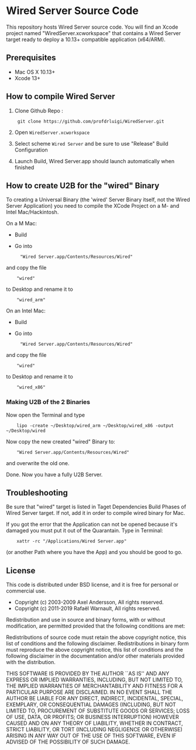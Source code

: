 # Wired Server Source Code

This repository hosts Wired Server source code. You will find an Xcode project named "WiredServer.xcworkspace" that contains a Wired Server target ready to deploy a 10.13+ compatible application (x64/ARM).

## Prerequisites

- Mac OS X 10.13+
- Xcode 13+

## How to compile Wired Server

1. Clone Github Repo :

		git clone https://github.com/profdrluigi/WiredServer.git

		
3. Open `WiredServer.xcworkspace`

4. Select scheme `Wired Server` and be sure to use "Release" Build Configuration

5. Launch Build, Wired Server.app should launch automatically when finished

## How to create U2B for the "wired" Binary

To creating a Universal Binary (the 'wired' Server Binary itself, not the Wired Server Application) you need to compile the XCode Project on a M- and Intel Mac/Hackintosh.

On a M Mac:

- Build 
- Go into

		"Wired Server.app/Contents/Resources/Wired" 

and copy the file
		
		"wired"
to Desktop and rename it to

		"wired_arm"
	
On an Intel Mac:

- Build 
- Go into

		"Wired Server.app/Contents/Resources/Wired" 

and copy the file
		
		"wired"
to Desktop and rename it to

		"wired_x86"

### Making U2B of the 2 Binaries

Now open the Terminal and type

		lipo -create ~/Desktop/wired_arm ~/Desktop/wired_x86 -output ~/Desktop/wired

Now copy the new created "wired" Binary to:

		"Wired Server.app/Contents/Resources/Wired" 

and overwrite the old one.

Done. Now you have a fully U2B Server.

## Troubleshooting

Be sure that "wired" target is listed in Taget Dependencies Build Phases of Wired Server target. If not, add it in order to compile wired binary for Mac.

If you got the error that the Application can not be opened because it's damaged you must put it out of the Quarantain. Type in Terminal:

  		xattr -rc "/Applications/Wired Server.app"

 (or another Path where you have the App) and you should be good to go.


## License

This code is distributed under BSD license, and it is free for personal or commercial use.
		
- Copyright (c) 2003-2009 Axel Andersson, All rights reserved.
- Copyright (c) 2011-2019 Rafaël Warnault, All rights reserved.
		
Redistribution and use in source and binary forms, with or without modification, are permitted provided that the following conditions are met:
		
Redistributions of source code must retain the above copyright notice, this list of conditions and the following disclaimer. Redistributions in binary form must reproduce the above copyright notice, this list of conditions and the following disclaimer in the documentation and/or other materials provided with the distribution.
		
THIS SOFTWARE IS PROVIDED BY THE AUTHOR ``AS IS'' AND ANY EXPRESS OR IMPLIED WARRANTIES, INCLUDING, BUT NOT LIMITED TO, THE IMPLIED WARRANTIES OF MERCHANTABILITY AND FITNESS FOR A PARTICULAR PURPOSE ARE DISCLAIMED. IN NO EVENT SHALL THE AUTHOR BE LIABLE FOR ANY DIRECT, INDIRECT, INCIDENTAL, SPECIAL, EXEMPLARY, OR CONSEQUENTIAL DAMAGES (INCLUDING, BUT NOT LIMITED TO, PROCUREMENT OF SUBSTITUTE GOODS OR SERVICES; LOSS OF USE, DATA, OR PROFITS; OR BUSINESS INTERRUPTION) HOWEVER CAUSED AND ON ANY THEORY OF LIABILITY, WHETHER IN CONTRACT, STRICT LIABILITY, OR TORT (INCLUDING NEGLIGENCE OR OTHERWISE) ARISING IN ANY WAY OUT OF THE USE OF THIS SOFTWARE, EVEN IF ADVISED OF THE POSSIBILITY OF SUCH DAMAGE.

